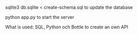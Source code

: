 sqlite3 db.sqlite < create-schema.sql to update the database

python app.py to start the server


What is used: SQL, Python och Bottle to create an own API